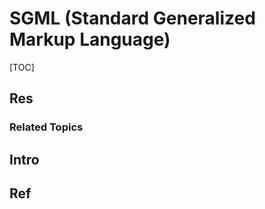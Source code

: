 # SGML (Standard Generalized Markup Language)

[TOC]



## Res
### Related Topics



## Intro



## Ref
